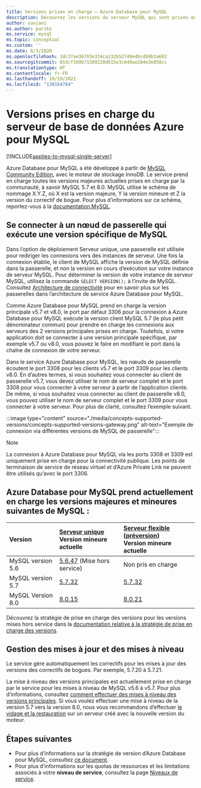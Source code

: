 ```yaml
---
title: Versions prises en charge – Azure Database pour MySQL
description: Découvrez les versions du serveur MySQL qui sont prises en charge dans le service Azure Database pour MySQL.
author: savjani
ms.author: pariks
ms.service: mysql
ms.topic: conceptual
ms.custom: ''
ms.date: 6/3/2020
ms.openlocfilehash: 1dc37ae36703e334ca132b52749edbcdb9b3a602
ms.sourcegitcommit: 01dcf169b71589228d615e3cb49ae284e3e058cc
ms.translationtype: HT
ms.contentlocale: fr-FR
ms.lasthandoff: 10/19/2021
ms.locfileid: "130164784"
---
```

# <a name="supported-azure-database-for-mysql-server-versions"></a>Versions prises en charge du serveur de base de données Azure pour MySQL

[!INCLUDE[applies-to-mysql-single-server](includes/applies-to-mysql-single-server.md)]

Azure Database pour MySQL a été développé à partir de [MySQL Community Edition](https://www.mysql.com/products/community/), avec le moteur de stockage InnoDB. Le service prend en charge toutes les versions majeures actuelles prises en charge par la communauté, à savoir MySQL 5.7 et 8.0. MySQL utilise le schéma de nommage X.Y.Z, où X est la version majeure, Y la version mineure et Z la version du correctif de bogue. Pour plus d’informations sur ce schéma, reportez-vous à la [documentation MySQL](https://dev.mysql.com/doc/refman/5.7/en/which-version.html).

## <a name="connect-to-a-gateway-node-that-is-running-a-specific-mysql-version"></a>Se connecter à un nœud de passerelle qui exécute une version spécifique de MySQL

Dans l’option de déploiement Serveur unique, une passerelle est utilisée pour rediriger les connexions vers des instances de serveur. Une fois la connexion établie, le client de MySQL affiche la version de MySQL définie dans la passerelle, et non la version en cours d’exécution sur votre instance de serveur MySQL. Pour déterminer la version de votre instance de serveur MySQL, utilisez la commande `SELECT VERSION();` à l’invite de MySQL. Consultez [Architecture de connectivité](./concepts-connectivity-architecture.md#connectivity-architecture) pour en savoir plus sur les passerelles dans l’architecture de service Azure Database pour MySQL.

Comme Azure Database pour MySQL prend en charge la version principale v5.7 et v8.0, le port par défaut 3306 pour la connexion à Azure Database pour MySQL exécute la version client MySQL 5.7 (le plus petit dénominateur commun) pour prendre en charge les connexions aux serveurs des 2 versions principales prises en charge. Toutefois, si votre application doit se connecter à une version principale spécifique, par exemple v5.7 ou v8.0, vous pouvez le faire en modifiant le port dans la chaîne de connexion de votre serveur.

Dans le service Azure Database pour MySQL, les nœuds de passerelle écoutent le port 3308 pour les clients v5.7 et le port 3309 pour les clients v8.0. En d’autres termes, si vous souhaitez vous connecter au client de passerelle v5.7, vous devez utiliser le nom de serveur complet et le port 3308 pour vous connecter à votre serveur à partir de l’application cliente. De même, si vous souhaitez vous connecter au client de passerelle v8.0, vous pouvez utiliser le nom de serveur complet et le port 3309 pour vous connecter à votre serveur. Pour plus de clarté, consultez l’exemple suivant.

:::image type="content" source="./media/concepts-supported-versions/concepts-supported-versions-gateway.png" alt-text="Exemple de connexion via différentes versions de MySQL de passerelle":::

> [!NOTE]
> La connexion à Azure Database pour MySQL via les ports 3308 et 3309 est uniquement prise en charge pour la connectivité publique. Les points de terminaison de service de réseau virtuel et d’Azure Private Link ne peuvent être utilisés qu’avec le port 3306.

## <a name="azure-database-for-mysql-currently-supports-the-following-major-and-minor-versions-of-mysql"></a>Azure Database pour MySQL prend actuellement en charge les versions majeures et mineures suivantes de MySQL :

| Version | [Serveur unique](overview.md) <br/> Version mineure actuelle |[Serveur flexible (préversion)](./flexible-server/overview.md) <br/> Version mineure actuelle  |
|:-------------------|:-------------------------------------------|:---------------------------------------------|
|MySQL version 5.6 |  [5.6.47](https://dev.mysql.com/doc/relnotes/mysql/5.6/en/news-5-6-47.html) (Mise hors service) | Non pris en charge|
|MySQL version 5.7 | [5.7.32](https://dev.mysql.com/doc/relnotes/mysql/5.7/en/news-5-7-32.html) | [5.7.32](https://dev.mysql.com/doc/relnotes/mysql/5.7/en/news-5-7-32.html)|
|MySQL Version 8.0 | [8.0.15](https://dev.mysql.com/doc/relnotes/mysql/8.0/en/news-8-0-15.html) | [8.0.21](https://dev.mysql.com/doc/relnotes/mysql/8.0/en/news-8-0-21.html)|

Découvrez la stratégie de prise en charge des versions pour les versions mises hors service dans la [documentation relative à la stratégie de prise en charge des versions](concepts-version-policy.md#retired-mysql-engine-versions-not-supported-in-azure-database-for-mysql).

## <a name="managing-updates-and-upgrades"></a>Gestion des mises à jour et des mises à niveau

Le service gère automatiquement les correctifs pour les mises à jour des versions des correctifs de bogues. Par exemple, 5.7.20 à 5.7.21.  

La mise à niveau des versions principales est actuellement prise en charge par le service pour les mises à niveau de MySQL v5.6 à v5.7. Pour plus d’informations, consultez [comment effectuer des mises à niveau des versions principales](how-to-major-version-upgrade.md). Si vous voulez effectuer une mise à niveau de la version 5.7 vers la version 8.0, nous vous recommandons d’effectuer [le vidage et la restauration](./concepts-migrate-dump-restore.md) sur un serveur créé avec la nouvelle version du moteur.

## <a name="next-steps"></a>Étapes suivantes

- Pour plus d’informations sur la stratégie de version d’Azure Database pour MySQL, consultez [ce document](concepts-version-policy.md).
- Pour plus d’informations sur les quotas de ressources et les limitations associés à votre **niveau de service**, consultez la page [Niveaux de service](./concepts-pricing-tiers.md).
